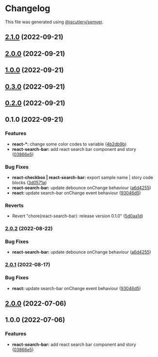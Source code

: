 # Changelog

This file was generated using [@jscutlery/semver](https://github.com/jscutlery/semver).

## [2.1.0](https://gitlab.migoinc.com/migotv/paintbox/compare/react-search-bar@2.0.0...react-search-bar@2.1.0) (2022-09-21)

## [2.0.0](https://gitlab.migoinc.com/migotv/paintbox/compare/react-search-bar@1.0.0...react-search-bar@2.0.0) (2022-09-21)

## [1.0.0](https://gitlab.migoinc.com/migotv/paintbox/compare/react-search-bar@0.3.0...react-search-bar@1.0.0) (2022-09-21)

## [0.3.0](https://gitlab.migoinc.com/migotv/paintbox/compare/react-search-bar@0.2.0...react-search-bar@0.3.0) (2022-09-21)

## [0.2.0](https://gitlab.migoinc.com/migotv/paintbox/compare/react-search-bar@0.1.0...react-search-bar@0.2.0) (2022-09-21)

## 0.1.0 (2022-09-21)


### Features

* **react-*:** change some  color codes to variable ([4b2db9b](https://gitlab.migoinc.com/migotv/paintbox/commit/4b2db9b5c4f15ccb3b8e7261489126c3cf8b3d69))
* **react-search-bar:** add react search bar component and  story ([03866e5](https://gitlab.migoinc.com/migotv/paintbox/commit/03866e5c1f7182967bd8f77fcf776d4165c25aa2))


### Bug Fixes

* **react-checkbox | react-search-bar:** export sample name | story code blocks ([3d0571a](https://gitlab.migoinc.com/migotv/paintbox/commit/3d0571a8ce124d99b8e2b67f4bede76faeb1128d))
* **react-search-bar:** update debounce onChange behaviour ([a6d4255](https://gitlab.migoinc.com/migotv/paintbox/commit/a6d4255b408b4293eae8b57a9316c263c8266a06))
* **react:** update search-bar onChange event behaviour ([93046d5](https://gitlab.migoinc.com/migotv/paintbox/commit/93046d537c980022259af6979e2957bb6fc67fc0))


### Reverts

* Revert "chore(react-search-bar): release version 0.1.0" ([5d0aa1d](https://gitlab.migoinc.com/migotv/paintbox/commit/5d0aa1d83b852aed482dd3e747568b1b4e293ad8))

### [2.0.2](https://gitlab.migoinc.com/migotv/paintbox/compare/react-search-bar@2.0.1...react-search-bar@2.0.2) (2022-08-22)


### Bug Fixes

* **react-search-bar:** update debounce onChange behaviour ([a6d4255](https://gitlab.migoinc.com/migotv/paintbox/commit/a6d4255b408b4293eae8b57a9316c263c8266a06))

### [2.0.1](https://gitlab.migoinc.com/migotv/paintbox/compare/react-search-bar@2.0.0...react-search-bar@2.0.1) (2022-08-17)


### Bug Fixes

* **react:** update search-bar onChange event behaviour ([93046d5](https://gitlab.migoinc.com/migotv/paintbox/commit/93046d537c980022259af6979e2957bb6fc67fc0))

## [2.0.0](https://gitlab.migoinc.com/migotv/paintbox/compare/react-search-bar@1.0.0...react-search-bar@2.0.0) (2022-07-06)

## 1.0.0 (2022-07-06)


### Features

* **react-search-bar:** add react search bar component and  story ([03866e5](https://gitlab.migoinc.com/migotv/paintbox/commit/03866e5c1f7182967bd8f77fcf776d4165c25aa2))
